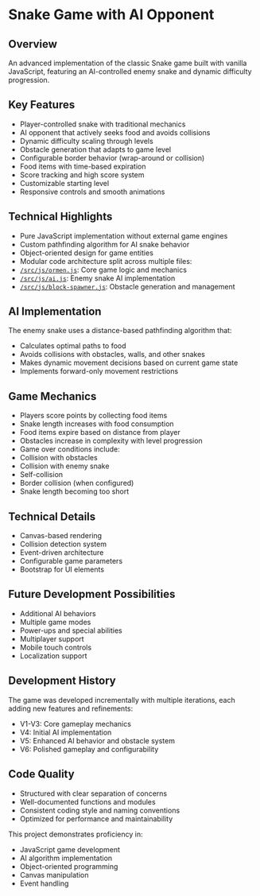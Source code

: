 # Snake Game with AI Opponent

## Overview
An advanced implementation of the classic Snake game built with vanilla JavaScript, featuring an AI-controlled enemy snake and dynamic difficulty progression.

## Key Features
- Player-controlled snake with traditional mechanics
- AI opponent that actively seeks food and avoids collisions 
- Dynamic difficulty scaling through levels
- Obstacle generation that adapts to game level
- Configurable border behavior (wrap-around or collision)
- Food items with time-based expiration
- Score tracking and high score system
- Customizable starting level
- Responsive controls and smooth animations

## Technical Highlights
- Pure JavaScript implementation without external game engines
- Custom pathfinding algorithm for AI snake behavior
- Object-oriented design for game entities
- Modular code architecture split across multiple files:
 - [`/src/js/ormen.js`](/src/js/ormen.js): Core game logic and mechanics
 - [`/src/js/ai.js`](/src/js/snake-ai.js): Enemy snake AI implementation 
 - [`/src/js/block-spawner.js`](/src/js/obstacles.js): Obstacle generation and management

## AI Implementation
The enemy snake uses a distance-based pathfinding algorithm that:
- Calculates optimal paths to food
- Avoids collisions with obstacles, walls, and other snakes
- Makes dynamic movement decisions based on current game state
- Implements forward-only movement restrictions

## Game Mechanics
- Players score points by collecting food items
- Snake length increases with food consumption
- Food items expire based on distance from player
- Obstacles increase in complexity with level progression
- Game over conditions include:
 - Collision with obstacles
 - Collision with enemy snake
 - Self-collision
 - Border collision (when configured)
 - Snake length becoming too short

## Technical Details
- Canvas-based rendering
- Collision detection system
- Event-driven architecture
- Configurable game parameters
- Bootstrap for UI elements

## Future Development Possibilities
- Additional AI behaviors
- Multiple game modes
- Power-ups and special abilities
- Multiplayer support
- Mobile touch controls
- Localization support

## Development History
The game was developed incrementally with multiple iterations, each adding new features and refinements:
- V1-V3: Core gameplay mechanics
- V4: Initial AI implementation
- V5: Enhanced AI behavior and obstacle system
- V6: Polished gameplay and configurability

## Code Quality
- Structured with clear separation of concerns
- Well-documented functions and modules
- Consistent coding style and naming conventions
- Optimized for performance and maintainability

This project demonstrates proficiency in:
- JavaScript game development
- AI algorithm implementation
- Object-oriented programming
- Canvas manipulation
- Event handling